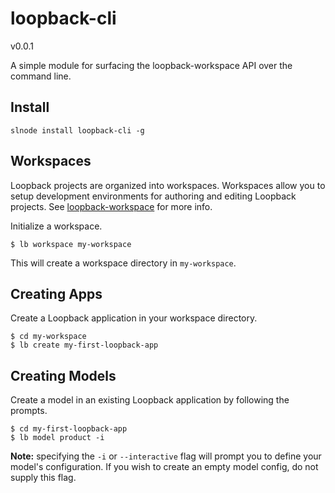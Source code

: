 # loopback-cli
v0.0.1

A simple module for surfacing the loopback-workspace API over the command line.

## Install

    slnode install loopback-cli -g
    
## Workspaces

Loopback projects are organized into workspaces. Workspaces allow you to setup development environments for authoring and editing Loopback projects. See [loopback-workspace](https://github.com/strongloop/loopback-workspace) for more info.

Initialize a workspace.

    $ lb workspace my-workspace

This will create a workspace directory in `my-workspace`.

## Creating Apps

Create a Loopback application in your workspace directory.

    $ cd my-workspace
    $ lb create my-first-loopback-app
    

## Creating Models

Create a model in an existing Loopback application by following the prompts.

    $ cd my-first-loopback-app
    $ lb model product -i
  
**Note:** specifying the `-i` or `--interactive` flag will prompt you to define your model's configuration. If you wish to create an empty model config, do not supply this flag.